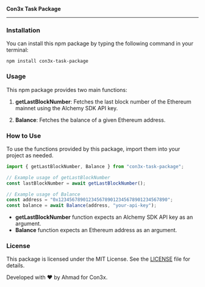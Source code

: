 **Con3x Task Package**

---

### Installation

You can install this npm package by typing the following command in your terminal:

```
npm install con3x-task-package
```

### Usage

This npm package provides two main functions:

1. **getLastBlockNumber**: Fetches the last block number of the Ethereum mainnet using the Alchemy SDK API key.

2. **Balance**: Fetches the balance of a given Ethereum address.

### How to Use

To use the functions provided by this package, import them into your project as needed.

```typescript
import { getLastBlockNumber, Balance } from "con3x-task-package";

// Example usage of getLastBlockNumber
const lastBlockNumber = await getLastBlockNumber();

// Example usage of Balance
const address = "0x1234567890123456789012345678901234567890";
const balance = await Balance(address, "your-api-key");
```

- **getLastBlockNumber** function expects an Alchemy SDK API key as an argument.
- **Balance** function expects an Ethereum address as an argument.


### License

This package is licensed under the MIT License. See the [LICENSE](LICENSE) file for details.

Developed with ❤️ by Ahmad for Con3x.
